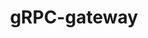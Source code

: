 ---
title: 'gRPC-gateway'
name: 'gRPC-gateway'

content_type: plugin

publisher: kong-inc
description: ''


products:
    - gateway

works_on:
    - on-prem
    - konnect

# topologies:
#    - hybrid
#    - db-less
#    - traditional

icon: grpc-gateway.png
---
